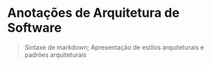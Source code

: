 # Anotações de Arquitetura de Software
> Sintaxe de markdown;
> Apresentação de estilos arquiteturais e padrôes arquiteturais
